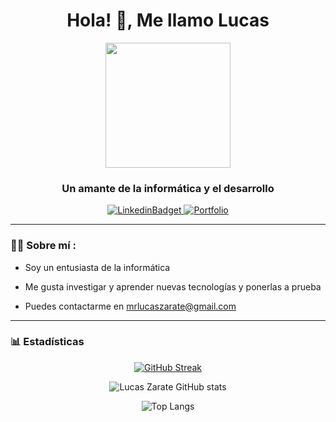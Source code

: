 <div id="header" align="center">
    <h1 align="center">Hola! 👋, Me llamo Lucas</h1>
    <img src="https://media.giphy.com/media/1337mjZhdNJWSY/giphy.gif" width="200" />
    <h3 align="center">Un amante de la informática y el desarrollo</h3>
</div>

<div id="badges" align="center">
    <a href="https://www.linkedin.com/in/lucas-zarate-b77b2b3b/">
        <img src="https://img.shields.io/twitter/url?color=blue&label=Lucas%20linkedin&logo=linkedin&logoColor=blue&style=for-the-badge&url=https%3A%2F%2Fwww.linkedin.com%2Fin%2Fgonzalo-rando-serna-876a10249%2F" alt="LinkedinBadget"/>
    </a>
    <a href="https://lucas-porfolio.vercel.app/">
        <img src="https://img.shields.io/twitter/url?color=96FF33&label=Portfolio&logo=react&logoColor=96FF33&style=for-the-badge&url=https%3A%2F%2Fgonzalorandoportfolio.netlify.app" alt="Portfolio"/>
    </a>
</div>

---
### 👨‍💻 Sobre mí :

- Soy un entusiasta de la informática

- Me gusta investigar y aprender nuevas tecnologías y ponerlas a prueba

- Puedes contactarme en mrlucaszarate@gmail.com

---

### 📊 Estadísticas

<div align="center">
  
  [![GitHub Streak](http://github-readme-streak-stats.herokuapp.com?user=l3c45&theme=radical)](https://git.io/streak-stats)     
  
  ![Lucas Zarate GitHub stats](https://github-readme-stats-l3c45.vercel.app/api?username=l3c45&show_icons=true&theme=radical)
  
  ![Top Langs](https://github-readme-stats-l3c45.vercel.app/api/top-langs/?username=l3c45&layout=compact&theme=radical)
</div>
